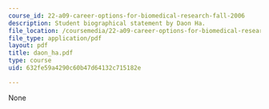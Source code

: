 ```yaml
---
course_id: 22-a09-career-options-for-biomedical-research-fall-2006
description: Student biographical statement by Daon Ha.
file_location: /coursemedia/22-a09-career-options-for-biomedical-research-fall-2006/632fe59a4290c60b47d64132c715182e_daon_ha.pdf
file_type: application/pdf
layout: pdf
title: daon_ha.pdf
type: course
uid: 632fe59a4290c60b47d64132c715182e

---
```

None